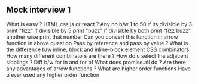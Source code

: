 ## Mock interview 1

What is easy ? HTML,css,js or react ?
Any no b/w 1 to 50 if its divisible by 3 print "fizz" if divisible by 5 print "buzz" if divisible by both print "fizz buzz"  another wise print that number 
Can you convert this function in arrow function in above question
Pass by reference and pass by value ? 
What is the difference b/w inline, block and inline-block element
CSS combinators
How many different combinators are there ?
How do u select the adjacent sibblings ? 
Diff b/w for in and for of 
What does promise.all do ?
Are there any advantages of arrow functions ? 
What are higher order functions 
Have u ever used any higher order function